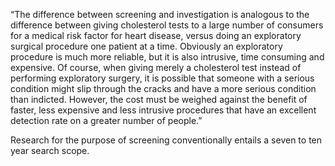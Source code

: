 “The difference between screening and investigation is analogous to the difference between giving cholesterol tests to a large number of consumers for a medical risk factor for heart disease, versus doing an exploratory surgical procedure one patient at a time. Obviously an exploratory procedure is much more reliable, but it is also intrusive, time consuming and expensive. Of course, when giving merely a cholesterol test instead of performing exploratory surgery, it is possible that someone with a serious condition might slip through the cracks and have a more serious condition than indicted. However, the cost must be weighed against the benefit of faster, less expensive and less intrusive procedures that have an excellent detection rate on a greater number of people.”

Research for the purpose of screening conventionally entails a seven to ten year search scope.
